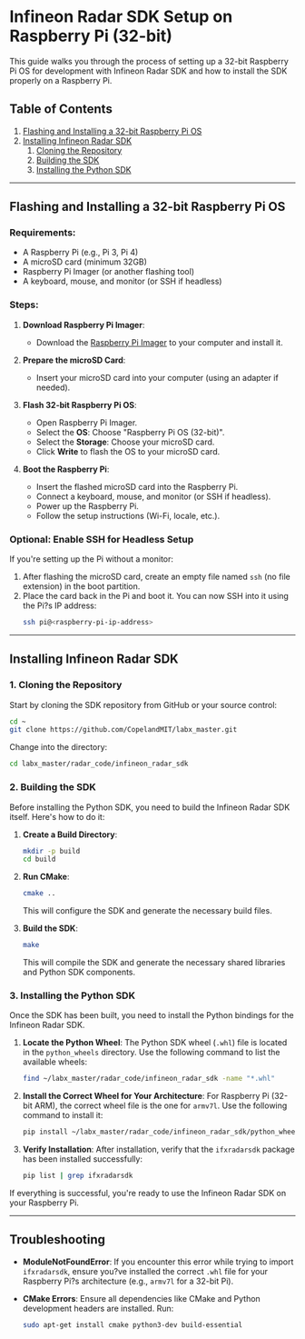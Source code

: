 # **Infineon Radar SDK Setup on Raspberry Pi (32-bit)**

This guide walks you through the process of setting up a 32-bit Raspberry Pi OS for development with Infineon Radar SDK and how to install the SDK properly on a Raspberry Pi.

## **Table of Contents**
1. [Flashing and Installing a 32-bit Raspberry Pi OS](#flashing-and-installing-a-32-bit-raspberry-pi-os)
2. [Installing Infineon Radar SDK](#installing-infineon-radar-sdk)
    1. [Cloning the Repository](#1-cloning-the-repository)
    2. [Building the SDK](#2-building-the-sdk)
    3. [Installing the Python SDK](#3-installing-the-python-sdk)

---

## **Flashing and Installing a 32-bit Raspberry Pi OS**

### Requirements:
- A Raspberry Pi (e.g., Pi 3, Pi 4)
- A microSD card (minimum 32GB)
- Raspberry Pi Imager (or another flashing tool)
- A keyboard, mouse, and monitor (or SSH if headless)

### Steps:

1. **Download Raspberry Pi Imager**:
   - Download the [Raspberry Pi Imager](https://www.raspberrypi.org/software/) to your computer and install it.

2. **Prepare the microSD Card**:
   - Insert your microSD card into your computer (using an adapter if needed).

3. **Flash 32-bit Raspberry Pi OS**:
   - Open Raspberry Pi Imager.
   - Select the **OS**: Choose "Raspberry Pi OS (32-bit)".
   - Select the **Storage**: Choose your microSD card.
   - Click **Write** to flash the OS to your microSD card.

4. **Boot the Raspberry Pi**:
   - Insert the flashed microSD card into the Raspberry Pi.
   - Connect a keyboard, mouse, and monitor (or SSH if headless).
   - Power up the Raspberry Pi.
   - Follow the setup instructions (Wi-Fi, locale, etc.).

### Optional: **Enable SSH for Headless Setup**
If you're setting up the Pi without a monitor:
1. After flashing the microSD card, create an empty file named `ssh` (no file extension) in the boot partition.
2. Place the card back in the Pi and boot it. You can now SSH into it using the Pi?s IP address:
   ```bash
   ssh pi@<raspberry-pi-ip-address>
   ```

---

## **Installing Infineon Radar SDK**

### **1. Cloning the Repository**

Start by cloning the SDK repository from GitHub or your source control:

```bash
cd ~
git clone https://github.com/CopelandMIT/labx_master.git
```

Change into the directory:

```bash
cd labx_master/radar_code/infineon_radar_sdk
```

### **2. Building the SDK**

Before installing the Python SDK, you need to build the Infineon Radar SDK itself. Here's how to do it:

1. **Create a Build Directory**:
   ```bash
   mkdir -p build
   cd build
   ```

2. **Run CMake**:
   ```bash
   cmake ..
   ```

   This will configure the SDK and generate the necessary build files.

3. **Build the SDK**:
   ```bash
   make
   ```

   This will compile the SDK and generate the necessary shared libraries and Python SDK components.

### **3. Installing the Python SDK**

Once the SDK has been built, you need to install the Python bindings for the Infineon Radar SDK.

1. **Locate the Python Wheel**:
   The Python SDK wheel (`.whl`) file is located in the `python_wheels` directory. Use the following command to list the available wheels:

   ```bash
   find ~/labx_master/radar_code/infineon_radar_sdk -name "*.whl"
   ```

2. **Install the Correct Wheel for Your Architecture**:
   For Raspberry Pi (32-bit ARM), the correct wheel file is the one for `armv7l`. Use the following command to install it:

   ```bash
   pip install ~/labx_master/radar_code/infineon_radar_sdk/python_wheels/ifxradarsdk-3.5.0+8c595dbb-py3-none-linux_armv7l.whl
   ```

3. **Verify Installation**:
   After installation, verify that the `ifxradarsdk` package has been installed successfully:

   ```bash
   pip list | grep ifxradarsdk
   ```

If everything is successful, you're ready to use the Infineon Radar SDK on your Raspberry Pi.

---

## **Troubleshooting**

- **ModuleNotFoundError**: If you encounter this error while trying to import `ifxradarsdk`, ensure you?ve installed the correct `.whl` file for your Raspberry Pi?s architecture (e.g., `armv7l` for a 32-bit Pi).
  
- **CMake Errors**: Ensure all dependencies like CMake and Python development headers are installed. Run:
  ```bash
  sudo apt-get install cmake python3-dev build-essential
  ```
